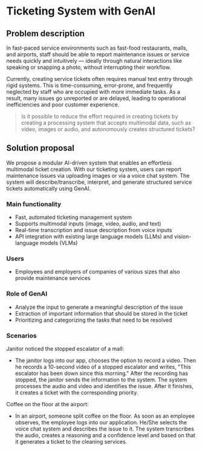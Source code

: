 # Ticketing System with GenAI

## Problem description

In fast-paced service environments such as fast-food restaurants, malls, and airports, staff should be able to report maintenance issues or service needs quickly and intuitively — ideally through natural interactions like speaking or snapping a photo, without interrupting their workflow.

Currently, creating service tickets often requires manual text entry through rigid systems. This is time-consuming, error-prone, and frequently neglected by staff who are occupied with more immediate tasks. As a result, many issues go unreported or are delayed, leading to operational inefficiencies and poor customer experience.

> Is it possible to reduce the effort required in creating tickets by creating a processing system that accepts multimodal data, such as video, images or audio, and autonomously creates structured tickets?

## Solution proposal

We propose a modular AI-driven system that enables an effortless multimodal ticket creation. With our ticketing system, users can report maintenance issues via uploading images or via a voice chat system. The system will describe/transcribe, interpret, and generate structured service tickets automatically using GenAI.

### Main functionality

- Fast, automated ticketing management system
- Supports multimodal inputs (image, video, audio, and text)
- Real-time transcription and issue description from voice inputs
- API integration with existing large language models (LLMs) and vision-language models (VLMs)

### Users

- Employees and employers of companies of various sizes that also provide maintenance services


### Role of GenAI

- Analyze the input to generate a meaningful description of the issue
- Extraction of important information that should be stored in the ticket
- Prioritizing and categorizing the tasks that need to be resolved


### Scenarios 

Janitor noticed the stopped escalator of a mall:
- The janitor logs into our app, chooses the option to record a video. Then he records a 10-second video of a stopped escalator and writes, "This escalator has been down since this morning." After the recording has stopped, the janitor sends the information to the system. The system processes the audio and video and identifies the issue. After it finishes, it creates a ticket with the corresponding priority.


Coffee on the floor at the airport:
- In an airport, someone split coffee on the floor. As soon as an employee observes, the employee logs into our application. He/She selects the voice chat system and describes the issue to it. The system transcribes the audio, creates a reasoning and a confidence level and based on that it generates a ticket to the cleaning services.